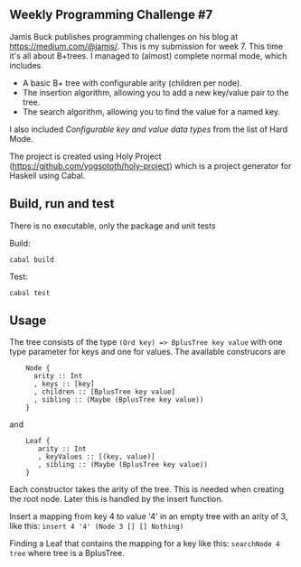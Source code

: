 ## Weekly Programming Challenge #7

Jamis Buck publishes programming challenges on his blog at 
https://medium.com/@jamis/. This is my submission for week 7. This time it's
all about B+trees. I managed to (almost) complete normal mode, which includes
- A basic B+ tree with configurable arity (children per node).
- The insertion algorithm, allowing you to add a new key/value pair to the tree.
- The search algorithm, allowing you to find the value for a named key.

I also included *Configurable key and value data types* from the list of Hard Mode.

The project is created using Holy Project (https://github.com/yogsototh/holy-project) which is a project generator for Haskell using Cabal.

## Build, run and test
There is no executable, only the package and unit tests

Build: 
```
cabal build
```
Test: 
```
cabal test
```
## Usage
The tree consists of the type
```(Ord key) => BplusTree key value```
with one type parameter for keys and one for values.
The available construcors are
```
    Node {
      arity :: Int
      , keys :: [key]
      , children :: [BplusTree key value]
      , sibling :: (Maybe (BplusTree key value))
    }
```
and
```
    Leaf {
       arity :: Int
       , keyValues :: [(key, value)]
       , sibling :: (Maybe (BplusTree key value))
    }
```
Each constructor takes the arity of the tree. This is needed when creating the
root node. Later this is handled by the insert function.

Insert a mapping from key 4 to value '4' in an empty tree with an arity of 3, like this:
```insert 4 '4' (Node 3 [] [] Nothing)```

Finding a Leaf that contains the mapping for a key like this:
```searchNode 4 tree```
where tree is a BplusTree.